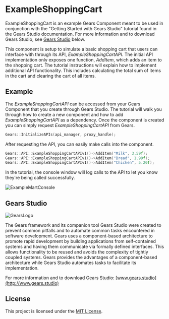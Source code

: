 ExampleShoppingCart
=============
ExampleShoppingCart is an example Gears Component meant to be used in conjunction with the "Getting Started with Gears Studio" tutorial found in the Gears Studio documentation. For more information and to download Gears Studio, see [Gears Studio](#gears-studio) below.

This component is setup to simulate a basic shopping cart that users can interface with through its API, *ExampleShoppingCartAPI*. The initial API implementation only exposes one function, *AddItem*, which adds an item to the shopping cart. The tutorial instructions will explain how to implement additional API functionality. This includes calculating the total sum of items in the cart and clearing the cart of all items.

Example
--------
The *ExampleShoppingCartAPI* can be accessed from your Gears Component that you create through Gears Studio. The tutorial will walk you through how to create a new component and how to add *ExampleShoppingCartAPI* as a dependency. Once the component is created you can simply request *ExampleShoppingCartAPI* from Gears.

```cpp
Gears::InitializeAPIs(api_manager, proxy_handle);
```

After requesting the API, you can easily make calls into the component.

```cpp
Gears::API::ExampleShoppingCartAPIv1()->AddItem("Milk", 3.59f);
Gears::API::ExampleShoppingCartAPIv1()->AddItem("Bread", 1.99f);
Gears::API::ExampleShoppingCartAPIv1()->AddItem("Chicken", 5.20f);
```

In the tutorial, the console window will log calls to the API to let you know they're being called successfully.

![ExampleMartConsole](/uploads/80626d10d4470da3f2b9242a532fe6b8/ExampleMartConsole.png)

Gears Studio
--------
![GearsLogo](/uploads/0df62fb11daf6ee6673c5aaa5a1e8e5f/GearsStudioInstaller.bmp)

The Gears framework and its companion tool Gears Studio were created to prevent common pitfalls and to automate common tasks encountered in software development. Gears uses a component-based architecture to promote rapid development by building applications from self-contained systems and having them communicate via formally defined interfaces. This allows functionality to be reused and avoids the complexity of tightly coupled systems. Gears provides the advantages of a component-based architecture while Gears Studio automates tasks to facilitate its implementation.

For more information and to download Gears Studio: [www.gears.studio](http://www.gears.studio)

License
--------
This project is licensed under the [MIT License](/LICENSE).
